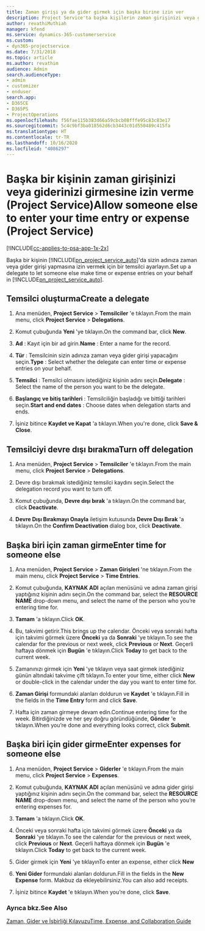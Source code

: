 ```yaml
---
title: Zaman girişi ya da gider girmek için başka birine izin ver
description: Project Service'ta başka kişilerin zaman girişinizi veya giderinizi girmesine izin verme
author: revathiMuthiah
manager: kfend
ms.service: dynamics-365-customerservice
ms.custom:
- dyn365-projectservice
ms.date: 7/31/2018
ms.topic: article
ms.author: revathim
audience: Admin
search.audienceType:
- admin
- customizer
- enduser
search.app:
- D365CE
- D365PS
- ProjectOperations
ms.openlocfilehash: f56fae115b383d66a59cbcb08fffe95c83c83e17
ms.sourcegitcommit: 5c4c9bf3ba018562d6cb3443c01d550489c415fa
ms.translationtype: HT
ms.contentlocale: tr-TR
ms.lasthandoff: 10/16/2020
ms.locfileid: "4086297"
---
```

# <a name="allow-someone-else-to-enter-your-time-entry-or-expense-project-service"></a><span data-ttu-id="770ac-103">Başka bir kişinin zaman girişinizi veya giderinizi girmesine izin verme (Project Service)</span><span class="sxs-lookup"><span data-stu-id="770ac-103">Allow someone else to enter your time entry or expense (Project Service)</span></span>

[!INCLUDE[cc-applies-to-psa-app-1x-2x](../includes/cc-applies-to-psa-app-1x-2x.md)]

<span data-ttu-id="770ac-104">Başka bir kişinin [!INCLUDE[pn_project_service_auto](../includes/pn-project-service-auto.md)]'da sizin adınıza zaman veya gider girişi yapmasına izin vermek için bir temsilci ayarlayın.</span><span class="sxs-lookup"><span data-stu-id="770ac-104">Set up a delegate to let someone else make time or expense entries on your behalf in [!INCLUDE[pn_project_service_auto](../includes/pn-project-service-auto.md)].</span></span>  
  
## <a name="create-a-delegate"></a><span data-ttu-id="770ac-105">Temsilci oluşturma</span><span class="sxs-lookup"><span data-stu-id="770ac-105">Create a delegate</span></span>  
  
1.  <span data-ttu-id="770ac-106">Ana menüden, **Project Service** > **Temsilciler** 'e tıklayın.</span><span class="sxs-lookup"><span data-stu-id="770ac-106">From the main menu, click **Project Service** > **Delegations**.</span></span>  
  
2.  <span data-ttu-id="770ac-107">Komut çubuğunda **Yeni** 'ye tıklayın.</span><span class="sxs-lookup"><span data-stu-id="770ac-107">On the command bar, click **New**.</span></span>  
  
3. <span data-ttu-id="770ac-108">**Ad** : Kayıt için bir ad girin.</span><span class="sxs-lookup"><span data-stu-id="770ac-108">**Name** : Enter a name for the record.</span></span>  
  
4. <span data-ttu-id="770ac-109">**Tür** : Temsilcinin sizin adınıza zaman veya gider girişi yapacağını seçin.</span><span class="sxs-lookup"><span data-stu-id="770ac-109">**Type** : Select whether the delegate can enter time or expense entries on your behalf.</span></span>  
  
5. <span data-ttu-id="770ac-110">**Temsilci** : Temsilci olmasını istediğiniz kişinin adını seçin.</span><span class="sxs-lookup"><span data-stu-id="770ac-110">**Delegate** : Select the name of the person you want to be the delegate.</span></span>  
  
6. <span data-ttu-id="770ac-111">**Başlangıç ve bitiş tarihleri** : Temsilciliğin başladığı ve bittiği tarihleri seçin.</span><span class="sxs-lookup"><span data-stu-id="770ac-111">**Start and end dates** : Choose dates when delegation starts and ends.</span></span>  
  
7.  <span data-ttu-id="770ac-112">İşiniz bitince **Kaydet ve Kapat** 'a tıklayın.</span><span class="sxs-lookup"><span data-stu-id="770ac-112">When you're done, click **Save & Close**.</span></span>  
  
## <a name="turn-off-delegation"></a><span data-ttu-id="770ac-113">Temsilciyi devre dışı bırakma</span><span class="sxs-lookup"><span data-stu-id="770ac-113">Turn off delegation</span></span>  
  
1.  <span data-ttu-id="770ac-114">Ana menüden, **Project Service** > **Temsilciler** 'e tıklayın.</span><span class="sxs-lookup"><span data-stu-id="770ac-114">From the main menu, click **Project Service** > **Delegations**.</span></span>  
  
2.  <span data-ttu-id="770ac-115">Devre dışı bırakmak istediğiniz temsilci kaydını seçin.</span><span class="sxs-lookup"><span data-stu-id="770ac-115">Select the delegation record you want to turn off.</span></span>  
  
3.  <span data-ttu-id="770ac-116">Komut çubuğunda, **Devre dışı bırak** 'a tıklayın.</span><span class="sxs-lookup"><span data-stu-id="770ac-116">On the command bar, click **Deactivate**.</span></span>  
  
4.  <span data-ttu-id="770ac-117">**Devre Dışı Bırakmayı Onayla** iletişim kutusunda **Devre Dışı Bırak** 'a tıklayın.</span><span class="sxs-lookup"><span data-stu-id="770ac-117">On the **Confirm Deactivation** dialog box, click **Deactivate**.</span></span>  
  
## <a name="enter-time-for-someone-else"></a><span data-ttu-id="770ac-118">Başka biri için zaman girme</span><span class="sxs-lookup"><span data-stu-id="770ac-118">Enter time for someone else</span></span>  
  
1.  <span data-ttu-id="770ac-119">Ana menüden, **Project Service** > **Zaman Girişleri** 'ne tıklayın.</span><span class="sxs-lookup"><span data-stu-id="770ac-119">From the main menu, click **Project Service** > **Time Entries**.</span></span>  
  
2.  <span data-ttu-id="770ac-120">Komut çubuğunda, **KAYNAK ADI** açılan menüsünü ve adına zaman girişi yaptığınız kişinin adını seçin.</span><span class="sxs-lookup"><span data-stu-id="770ac-120">On the command bar, select the **RESOURCE NAME** drop-down menu, and select the name of the person who you’re entering time for.</span></span>  
  
3.  <span data-ttu-id="770ac-121">**Tamam** 'a tıklayın.</span><span class="sxs-lookup"><span data-stu-id="770ac-121">Click **OK**.</span></span>  
  
4.  <span data-ttu-id="770ac-122">Bu, takvimi getirir.</span><span class="sxs-lookup"><span data-stu-id="770ac-122">This brings up the calendar.</span></span> <span data-ttu-id="770ac-123">Önceki veya sonraki hafta için takvimi görmek üzere **Önceki** ya da **Sonraki** 'ye tıklayın.</span><span class="sxs-lookup"><span data-stu-id="770ac-123">To see the calendar for the previous or next week, click **Previous** or **Next**.</span></span> <span data-ttu-id="770ac-124">Geçerli haftaya dönmek için **Bugün** 'e tıklayın.</span><span class="sxs-lookup"><span data-stu-id="770ac-124">Click **Today** to get back to the current week.</span></span>  
  
5.  <span data-ttu-id="770ac-125">Zamanınızı girmek için **Yeni** 'ye tıklayın veya saat girmek istediğiniz günün altındaki takvime çift tıklayın.</span><span class="sxs-lookup"><span data-stu-id="770ac-125">To enter your time, either click **New** or double-click in the calendar under the day you want to enter time for.</span></span>  
  
6.  <span data-ttu-id="770ac-126">**Zaman Girişi** formundaki alanları doldurun ve **Kaydet** 'e tıklayın.</span><span class="sxs-lookup"><span data-stu-id="770ac-126">Fill in the fields in the **Time Entry** form and click **Save**.</span></span>  
  
7.  <span data-ttu-id="770ac-127">Hafta için zaman girmeye devam edin.</span><span class="sxs-lookup"><span data-stu-id="770ac-127">Continue entering time for the week.</span></span> <span data-ttu-id="770ac-128">Bitirdiğinizde ve her şey doğru göründüğünde, **Gönder** 'e tıklayın.</span><span class="sxs-lookup"><span data-stu-id="770ac-128">When you’re done and everything looks correct, click **Submit**.</span></span>  
  
## <a name="enter-expenses-for-someone-else"></a><span data-ttu-id="770ac-129">Başka biri için gider girme</span><span class="sxs-lookup"><span data-stu-id="770ac-129">Enter expenses for someone else</span></span>  
  
1.  <span data-ttu-id="770ac-130">Ana menüden, **Project Service** > **Giderler** 'e tıklayın.</span><span class="sxs-lookup"><span data-stu-id="770ac-130">From the main menu, click **Project Service** > **Expenses**.</span></span>  
  
2.  <span data-ttu-id="770ac-131">Komut çubuğunda, **KAYNAK ADI** açılan menüsünü ve adına gider girişi yaptığınız kişinin adını seçin.</span><span class="sxs-lookup"><span data-stu-id="770ac-131">On the command bar, select the **RESOURCE NAME** drop-down menu, and select the name of the person who you’re entering expenses for.</span></span>  
  
3.  <span data-ttu-id="770ac-132">**Tamam** 'a tıklayın.</span><span class="sxs-lookup"><span data-stu-id="770ac-132">Click **OK**.</span></span>  
  
4.  <span data-ttu-id="770ac-133">Önceki veya sonraki hafta için takvimi görmek üzere **Önceki** ya da **Sonraki** 'ye tıklayın.</span><span class="sxs-lookup"><span data-stu-id="770ac-133">To see the calendar for the previous or next week, click **Previous** or **Next**.</span></span> <span data-ttu-id="770ac-134">Geçerli haftaya dönmek için **Bugün** 'e tıklayın.</span><span class="sxs-lookup"><span data-stu-id="770ac-134">Click **Today** to get back to the current week.</span></span>  
  
5.  <span data-ttu-id="770ac-135">Gider girmek için **Yeni** 'ye tıklayın</span><span class="sxs-lookup"><span data-stu-id="770ac-135">To enter an expense, either click **New**</span></span>  
  
6.  <span data-ttu-id="770ac-136">**Yeni Gider** formundaki alanları doldurun.</span><span class="sxs-lookup"><span data-stu-id="770ac-136">Fill in the fields in the **New Expense** form.</span></span> <span data-ttu-id="770ac-137">Makbuz da ekleyebilirsiniz.</span><span class="sxs-lookup"><span data-stu-id="770ac-137">You can also add receipts.</span></span>  
  
7.  <span data-ttu-id="770ac-138">İşiniz bitince **Kaydet** 'e tıklayın.</span><span class="sxs-lookup"><span data-stu-id="770ac-138">When you’re done, click **Save**.</span></span>  
  
### <a name="see-also"></a><span data-ttu-id="770ac-139">Ayrıca bkz.</span><span class="sxs-lookup"><span data-stu-id="770ac-139">See Also</span></span>  
 [<span data-ttu-id="770ac-140">Zaman, Gider ve İşbirliği Kılavuzu</span><span class="sxs-lookup"><span data-stu-id="770ac-140">Time, Expense, and Collaboration Guide</span></span>](../psa/time-expense-collaboration-guide.md)

